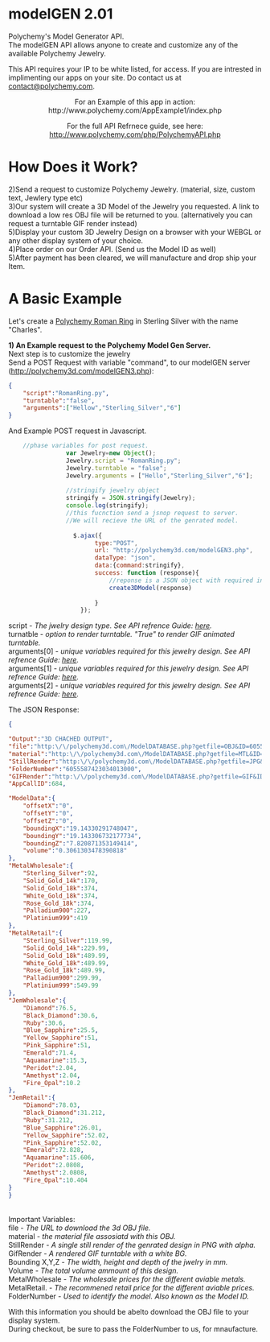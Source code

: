 <h1>modelGEN 2.01</h1>


Polychemy's Model Generator API. <br>
The modelGEN API allows anyone to create and customize any of the available Polychemy Jewelry.

This API requires your IP to be white listed, for access.
If you are intrested in implimenting our apps on your site. Do contact us at contact@polychemy.com.


<center>
For an Example of this app in action:<br>
http://www.polychemy.com/AppExample1/index.php

<p>

For the full API Refrnece guide, see here:<br>
http://www.polychemy.com/php/PolychemyAPI.php
</center>

<h1>How Does it Work?</h1>

2)Send a request to customize Polychemy Jewelry. (material, size, custom text, Jewlery type etc)<br>
3)Our system will create a 3D Model of the Jewelry you requested. A link to download a low res OBJ file will be returned to you. (alternatively you can request a turntable GIF render instead)<br>
5)Display your custom 3D Jewelry Design on a browser with your WEBGL or any other display system of your choice.<br>
4)Place order on our Order API. (Send us the Model ID as well)<br>
5)After payment has been cleared, we will manufacture and drop ship your Item.<br>


<h1>A Basic Example</h1>

Let's create a <a href="http://www.polychemy.com/Personalised-Jewellery/Roman_Name_Ring/">Polychemy Roman Ring</a> in Sterling Silver with the name "Charles".<br>

<b>1) An Example request to the Polychemy Model Gen Server.</b><br>
Next step is to customize the jewelry<br>
Send a POST Request with variable "command", to our modelGEN server (http://polychemy3d.com/modelGEN3.php):<br>

```json
{
	"script":"RomanRing.py",
	"turntable":"false",
	"arguments":["Hellow","Sterling_Silver","6"]
}

```
And Example POST request in Javascript.
```javascript
	//phase variables for post request.
				var Jewelry=new Object();
				Jewelry.script = "RomanRing.py";
				Jewelry.turntable = "false";
				Jewelry.arguments = ["Hello","Sterling_Silver","6"];
				
				//stringify jewelry object
				stringify = JSON.stringify(Jewelry);
				console.log(stringify);
				//this fucnction send a jsnop request to server. 
				//We will recieve the URL of the genrated model.
				
				  $.ajax({
						type:"POST",
						url: "http://polychemy3d.com/modelGEN3.php",
						dataType: "json",
						data:{command:stringify},
						success: function (response){
							//reponse is a JSON object with required information to download OBJ file.
							create3DModel(response)
							
						}
					});

```

<p>
script - <em>The jwelry design type. See API refrence Guide: <a href="http://www.polychemy.com/php/PolychemyAPI.php">here</a>.</em></em> <br>
turnatble - <em>option to render turntable. "True" to render GIF animated turntable.</em> <br>
arguments[0] - <em>unique variables required for this jewelry design. See API refrence Guide: <a href="http://www.polychemy.com/php/PolychemyAPI.php">here</a>.</em><br>
arguments[1] - <em>unique variables required for this jewelry design.  See API refrence Guide: <a href="http://www.polychemy.com/php/PolychemyAPI.php">here</a>.</em><br>
arguments[2] - <em>unique variables required for this jewelry design.  See API refrence Guide: <a href="http://www.polychemy.com/php/PolychemyAPI.php">here</a>.</em><br>

The JSON Response:<br>

```json
{

"Output":"3D CHACHED OUTPUT",
"file":"http:\/\/polychemy3d.com\/ModelDATABASE.php?getfile=OBJ&ID=6055587423034013000",
"material":"http:\/\/polychemy3d.com\/ModelDATABASE.php?getfile=MTL&ID=6055587423034013000",
"StillRender":"http:\/\/polychemy3d.com\/ModelDATABASE.php?getfile=JPG&ID=6055587423034013000",
"FolderNumber":"6055587423034013000",
"GIFRender":"http:\/\/polychemy3d.com\/ModelDATABASE.php?getfile=GIF&ID=6055587423034013000",
"AppCallID":684,

"ModelData":{
	"offsetX":"0",
	"offsetY":"0",
	"offsetZ":"0",
	"boundingX":"19.14330291748047",
	"boundingY":"19.143306732177734",
	"boundingZ":"7.820871353149414",
	"volume":"0.3061303478390818"
},
"MetalWholesale":{
	"Sterling_Silver":92,
	"Solid_Gold_14k":170,
	"Solid_Gold_18k":374,
	"White_Gold_18k":374,
	"Rose_Gold_18k":374,
	"Palladium900":227,
	"Platinium999":419
},
"MetalRetail":{
	"Sterling_Silver":119.99,
	"Solid_Gold_14k":229.99,
	"Solid_Gold_18k":489.99,
	"White_Gold_18k":489.99,
	"Rose_Gold_18k":489.99,
	"Palladium900":299.99,
	"Platinium999":549.99
},
"JemWholesale":{
	"Diamond":76.5,
	"Black_Diamond":30.6,
	"Ruby":30.6,
	"Blue_Sapphire":25.5,
	"Yellow_Sapphire":51,
	"Pink_Sapphire":51,
	"Emerald":71.4,
	"Aquamarine":15.3,
	"Peridot":2.04,
	"Amethyst":2.04,
	"Fire_Opal":10.2
},
"JemRetail":{
	"Diamond":78.03,
	"Black_Diamond":31.212,
	"Ruby":31.212,
	"Blue_Sapphire":26.01,
	"Yellow_Sapphire":52.02,
	"Pink_Sapphire":52.02,
	"Emerald":72.828,
	"Aquamarine":15.606,
	"Peridot":2.0808,
	"Amethyst":2.0808,
	"Fire_Opal":10.404
}
}

```

<br>
Important Variables:<br>
file - <em>The URL to download the 3d OBJ file.</em><br>
material - <em>the material file assosiatd with this OBJ.</em><br>
StillRender - <em>A single still render of the genrated design in PNG with alpha.</em><br>
GifRender - <em>A rendered GIF turntable with a white BG.</em><br>
Bounding X,Y,Z - <em>The width, height and depth of the jwelry in mm.</em><br>
Volume - <em>The total volume ammount of this design.</em><br>
MetalWholesale - <em>The wholesale prices for the different aviable metals.</em><br>
MetalRetail. - <em>The recommened retail price for the different aviable prices.</em><br>
FolderNumber - <em>Used to identify the model. Also known as the Model ID.</em><p>

With this information you should be abelto download the OBJ file to your display system.</br>
During checkout, be sure to pass the FolderNumber to us, for mnaufacture.

